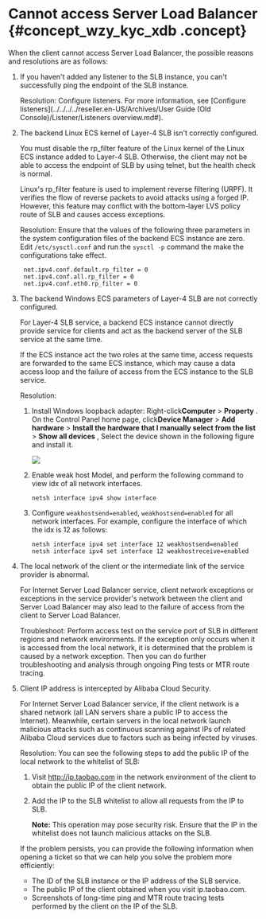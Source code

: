 # Cannot access Server Load Balancer {#concept_wzy_kyc_xdb .concept}

When the client cannot access Server Load Balancer, the possible reasons and resolutions are as follows:

1.  If you haven't added any listener to the SLB instance, you can't successfully ping the endpoint of the SLB instance.

    Resolution: Configure listeners. For more information, see [Configure listeners](../../../../reseller.en-US/Archives/User Guide (Old Console)/Listener/Listeners overview.md#).

2.  The backend Linux ECS kernel of Layer-4 SLB isn't correctly configured.

    You must disable the rp\_filter feature of the Linux kernel of the Linux ECS instance added to Layer-4 SLB. Otherwise, the client may not be able to access the endpoint of SLB by using telnet, but the health check is normal.

    Linux's rp\_filter feature is used to implement reverse filtering \(URPF\). It verifies the flow of reverse packets to avoid attacks using a forged IP. However, this feature may conflict with the bottom-layer LVS policy route of SLB and causes access exceptions.

    Resolution: Ensure that the values of the following three parameters in the system configuration files of the backend ECS instance are zero. Edit `/etc/sysctl.conf` and run the `sysctl -p` command the make the configurations take effect.

    ```
     net.ipv4.conf.default.rp_filter = 0
     net.ipv4.conf.all.rp_filter = 0
     net.ipv4.conf.eth0.rp_filter = 0
    ```

3.  The backend Windows ECS parameters of Layer-4 SLB are not correctly configured.

    For Layer-4 SLB service, a backend ECS instance cannot directly provide service for clients and act as the backend server of the SLB service at the same time.

    If the ECS instance act the two roles at the same time, access requests are forwarded to the same ECS instance, which may cause a data access loop and the failure of access from the ECS instance to the SLB service.

    Resolution:

    1.  Install Windows loopback adapter: Right-click**Computer** \> **Property** . On the Control Panel home page, click**Device Manager** \> **Add hardware** \> **Install the hardware that I manually select from the list** \> **Show all devices** , Select the device shown in the following figure and install it.

        ![](http://static-aliyun-doc.oss-cn-hangzhou.aliyuncs.com/assets/img/4298/15399340873341_en-US.png)

    2.  Enable weak host Model, and perform the following command to view idx of all network interfaces.

        ```
        netsh interface ipv4 show interface
        ```

    3.  Configure `weakhostsend=enabled`, `weakhostsend=enabled` for all network interfaces. For example, configure the interface of which the idx is 12 as follows:

        ```
        netsh interface ipv4 set interface 12 weakhostsend=enabled
        netsh interface ipv4 set interface 12 weakhostreceive=enabled
        ```

4.  The local network of the client or the intermediate link of the service provider is abnormal.

    For Internet Server Load Balancer service, client network exceptions or exceptions in the service provider's network between the client and Server Load Balancer may also lead to the failure of access from the client to Server Load Balancer.

    Troubleshoot: Perform access test on the service port of SLB in different regions and network environments. If the exception only occurs when it is accessed from the local network, it is determined that the problem is caused by a network exception. Then you can do further troubleshooting and analysis through ongoing Ping tests or MTR route tracing.

5.  Client IP address is intercepted by Alibaba Cloud Security.

    For Internet Server Load Balancer service, if the client network is a shared network \(all LAN servers share a public IP to access the Internet\). Meanwhile, certain servers in the local network launch malicious attacks such as continuous scanning against IPs of related Alibaba Cloud services due to factors such as being infected by viruses.

    Resolution: You can see the following steps to add the public IP of the local network to the whitelist of SLB:

    1.  Visit http://ip.taobao.com in the network environment of the client to obtain the public IP of the client network.
    2.  Add the IP to the SLB whitelist to allow all requests from the IP to SLB.

        **Note:** This operation may pose security risk. Ensure that the IP in the whitelist does not launch malicious attacks on the SLB.

    If the problem persists, you can provide the following information when opening a ticket so that we can help you solve the problem more efficiently:

    -   The ID of the SLB instance or the IP address of the SLB service.
    -   The public IP of the client obtained when you visit ip.taobao.com.
    -   Screenshots of long-time ping and MTR route tracing tests performed by the client on the IP of the SLB.

